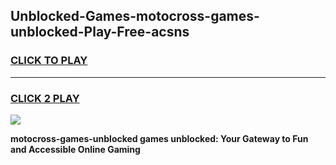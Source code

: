 
## Unblocked-Games-motocross-games-unblocked-Play-Free-acsns
<h3>
<a href="https://premium76.site?title=motocross-games-unblocked&ref=18A1">CLICK TO PLAY</a></h3>
<hr>

<h3>
<a href="https://premium76.site?title=motocross-games-unblocked&ref=18A1">CLICK 2 PLAY</a>
  
</h3>

<a href="https://premium76.site?title=motocross-games-unblocked&ref=18A1"><img src="https://clearcache.store/games.png"></a>


**motocross-games-unblocked games unblocked: Your Gateway to Fun and Accessible Online Gaming**
